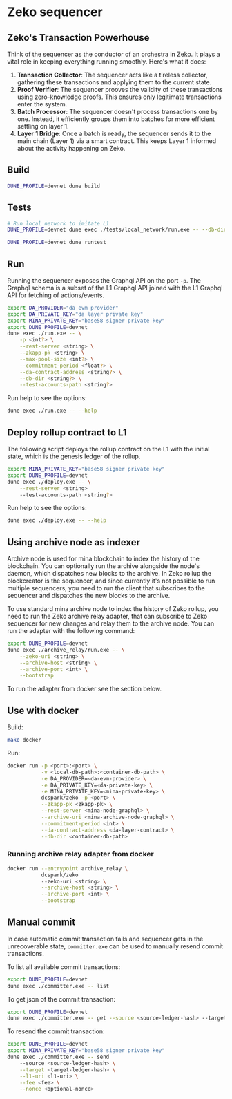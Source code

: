 # Zeko sequencer

## Zeko's Transaction Powerhouse

Think of the sequencer as the conductor of an orchestra in Zeko. It plays a vital role in keeping everything running smoothly. Here's what it does:

1. **Transaction Collector**: The sequencer acts like a tireless collector, gathering these transactions and applying them to the current state.
2. **Proof Verifier**: The sequencer prooves the validity of these transactions using zero-knowledge proofs. This ensures only legitimate transactions enter the system.
3. **Batch Processor**: The sequencer doesn't process transactions one by one. Instead, it efficiently groups them into batches for more efficient settling on layer 1.
4. **Layer 1 Bridge**: Once a batch is ready, the sequencer sends it to the main chain (Layer 1) via a smart contract. This keeps Layer 1 informed about the activity happening on Zeko.

## Build

```bash
DUNE_PROFILE=devnet dune build
```

## Tests

```bash
# Run local network to imitate L1
DUNE_PROFILE=devnet dune exec ./tests/local_network/run.exe -- --db-dir l1_db

DUNE_PROFILE=devnet dune runtest
```

## Run

Running the sequencer exposes the Graphql API on the port `-p`. The Graphql schema is a subset of the L1 Graphql API joined with the L1 Graphql API for fetching of actions/events.

```bash
export DA_PROVIDER="da evm provider"
export DA_PRIVATE_KEY="da layer private key"
export MINA_PRIVATE_KEY="base58 signer private key"
export DUNE_PROFILE=devnet
dune exec ./run.exe -- \
    -p <int?> \
    --rest-server <string> \
    --zkapp-pk <string> \
    --max-pool-size <int?> \
    --commitment-period <float?> \
    --da-contract-address <string?> \
    --db-dir <string?> \
    --test-accounts-path <string?>
```

Run help to see the options:

```bash
dune exec ./run.exe -- --help
```

## Deploy rollup contract to L1

The following script deploys the rollup contract on the L1 with the initial state, which is the genesis ledger of the rollup.

```bash
export MINA_PRIVATE_KEY="base58 signer private key"
export DUNE_PROFILE=devnet
dune exec ./deploy.exe -- \
    --rest-server <string>
    --test-accounts-path <string?>
```

Run help to see the options:

```bash
dune exec ./deploy.exe -- --help
```

## Using archive node as indexer

Archive node is used for mina blockchain to index the history of the blockchain. You can optionally run the archive alongside the node's daemon, which dispatches new blocks to the archive. In Zeko rollup the blockcreator is the sequencer, and since currently it's not possible to run multiple sequencers, you need to run the client that subscribes to the sequencer and dispatches the new blocks to the archive.

To use standard mina archive node to index the history of Zeko rollup, you need to run the Zeko archive relay adapter, that can subscribe to Zeko sequencer for new changes and relay them to the archive node.
You can run the adapter with the following command:

```bash
export DUNE_PROFILE=devnet
dune exec ./archive_relay/run.exe -- \
    --zeko-uri <string> \
    --archive-host <string> \
    --archive-port <int> \
    --bootstrap
```

To run the adapter from docker see the section below.

## Use with docker

Build:

```bash
make docker
```

Run:

```bash
docker run -p <port>:<port> \
           -v <local-db-path>:<container-db-path> \
           -e DA_PROVIDER=<da-evm-provider> \
           -e DA_PRIVATE_KEY=<da-private-key> \
           -e MINA_PRIVATE_KEY=<mina-private-key> \
           dcspark/zeko -p <port> \
           --zkapp-pk <zkapp-pk> \
           --rest-server <mina-node-graphql> \
           --archive-uri <mina-archive-node-graphql> \
           --commitment-period <int> \
           --da-contract-address <da-layer-contract> \
           --db-dir <container-db-path>
```

### Running archive relay adapter from docker

```bash
docker run --entrypoint archive_relay \
           dcspark/zeko
           --zeko-uri <string> \
           --archive-host <string> \
           --archive-port <int> \
           --bootstrap
```

## Manual commit

In case automatic commit transaction fails and sequencer gets in the unrecoverable state, `committer.exe` can be used to manually resend commit transactions.

To list all available commit transactions:

```bash
export DUNE_PROFILE=devnet
dune exec ./committer.exe -- list
```

To get json of the commit transaction:

```bash
export DUNE_PROFILE=devnet
dune exec ./committer.exe -- get --source <source-ledger-hash> --target <target-ledger-hash>
```

To resend the commit transaction:

```bash
export DUNE_PROFILE=devnet
export MINA_PRIVATE_KEY="base58 signer private key"
dune exec ./committer.exe -- send
    --source <source-ledger-hash> \
    --target <target-ledger-hash> \
    --l1-uri <l1-uri> \
    --fee <fee> \
    --nonce <optional-nonce>
```
